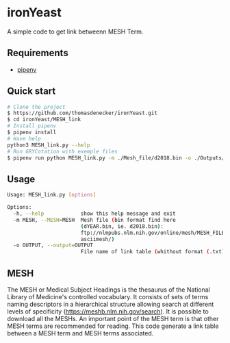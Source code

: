 # ironYeast

A simple code to get link betweenn MESH Term.

## Requirements
* [pipenv](https://github.com/kennethreitz/pipenv)

## Quick start

```bash
# Clone the project
$ https://github.com/thomasdenecker/ironYeast.git
$ cd ironYeast/MESH_link
# Install pipenv
$ pipenv install
# Have help
python3 MESH_link.py --help
# Run GRYCotation with exemple files
$ pipenv run python MESH_link.py -m ./Mesh_file/d2018.bin -o ./Outputs/Mesh_link_table_2018
```
## Usage
```bash
Usage: MESH_link.py [options]

Options:
  -h, --help            show this help message and exit
  -m MESH, --MESH=MESH  Mesh file (bin format find here
                        (dYEAR.bin, ie. d2018.bin):
                        ftp://nlmpubs.nlm.nih.gov/online/mesh/MESH_FILES/
                        asciimesh/)
  -o OUTPUT, --output=OUTPUT
                        File name of link table (whithout format (.txt))
```
## MESH

The MESH or Medical Subject Headings is the thesaurus of the National Library of Medicine's controlled vocabulary. It consists of sets of terms naming descriptors in a hierarchical structure allowing search at different levels of specificity (https://meshb.nlm.nih.gov/search). It is possible to download all the MESHs. An important point of the MESH term is that other MESH terms are recommended for reading. This code generate a link table between a MESH term and MESH terms associated.  
